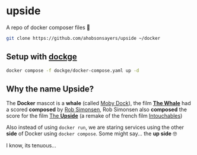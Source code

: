 # upside

A repo of docker composer files 🐳

```bash
git clone https://github.com/ahobsonsayers/upside ~/docker
```

## Setup with [dockge](https://github.com/louislam/dockge)

```bash
docker compose -f dockge/docker-compose.yaml up -d
```

## Why the name **Upside**?

The **Docker** mascot is a **whale** (called [Moby Dock](https://www.docker.com/blog/call-me-moby-dock/)), the film [**The Whale**](https://www.imdb.com/title/tt13833688/) had a scored **composed** by [Rob Simonsen](https://www.imdb.com/name/nm1387379), Rob Simonsen also **composed** the score for the film [The **Upside**](https://www.imdb.com/title/tt1987680) (a remake of the french film [Intouchables](https://www.imdb.com/title/tt1675434/))

Also instead of using `docker run`, we are staring services using the other **side** of Docker using `docker compose`. Some might say... the **up side** 🤓

I know, its tenuous...
